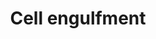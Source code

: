 ---
annotations:
- id: PW:0000009
  parent: regulatory pathway
  type: Pathway Ontology
  value: apoptotic cell death pathway
- id: PW:0001145
  parent: regulatory pathway
  type: Pathway Ontology
  value: phagocytosis pathway
authors:
- Kyook
- MaintBot
- Christine Chichester
- Khanspers
- Cgrove
- Egonw
- Mkutmon
- Asios Olia
- Fehrhart
citedin: ''
communities:
- WormBase_Approved
description: A model of apoptotic cell engulfment.   Caenorhabditis (from Caeno  and
  rhabditis = rod like stick shaped) elegans is a free living (non parasitic) transparent
  roundworm (nematode).  C. elegans was the first organism to have its whole genome
  sequenced and it neuronal wiring described.  The C. elegans engulfment pathway removes
  the dying ("corpse") cells by using receptor signals then identifying the dying
  cells and eventually engulfing them.  The final process involves the recycling of
  the remaining cell particles of the dead engulfed cells.
last-edited: 2024-09-04
ndex: null
organisms:
- Caenorhabditis elegans
redirect_from:
- /index.php/Pathway:WP2226
- /instance/WP2226
- /instance/WP2226_r135399
revision: r135399
schema-jsonld:
- '@context': https://schema.org/
  '@id': https://wikipathways.github.io/pathways/WP2226.html
  '@type': Dataset
  creator:
    '@type': Organization
    name: WikiPathways
  description: A model of apoptotic cell engulfment.   Caenorhabditis (from Caeno  and
    rhabditis = rod like stick shaped) elegans is a free living (non parasitic) transparent
    roundworm (nematode).  C. elegans was the first organism to have its whole genome
    sequenced and it neuronal wiring described.  The C. elegans engulfment pathway
    removes the dying ("corpse") cells by using receptor signals then identifying
    the dying cells and eventually engulfing them.  The final process involves the
    recycling of the remaining cell particles of the dead engulfed cells.
  keywords:
  - Active CED-3Protease
  - CED-1/SREC?
  - CED-10/Rac1
  - CED-2/CrkII
  - CED-3
  - CED-4
  - CED-5/DOCK180
  - CED-6
  - CED-7
  - CED-7/ABC1
  - CED-9
  - EGL-1
  - PSR-1?
  license: CC0
  name: Cell engulfment
seo: CreativeWork
title: Cell engulfment
wpid: WP2226
---
